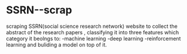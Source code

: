 # SSRN--scrap
scraping SSRN(social science research network) website to collect the abstract of the research papers ,
classifying it into three features which category it beolngs to:
-machine learning
-deep learning
-reinforcement learning
and buliding a model on top of it.
